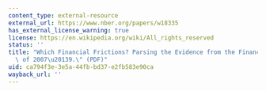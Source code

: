 ```yaml
---
content_type: external-resource
external_url: https://www.nber.org/papers/w18335
has_external_license_warning: true
license: https://en.wikipedia.org/wiki/All_rights_reserved
status: ''
title: "Which Financial Frictions? Parsing the Evidence from the Financial Crisis\
  \ of 2007\u20139.\" (PDF)"
uid: ca794f3e-3e5a-44fb-bd37-e2fb583e90ca
wayback_url: ''
---
```

